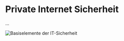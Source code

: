 # Private Internet Sicherheit

...

![Basiselemente der IT-Sicherheit](https://www.bsi.bund.de/SharedDocs/Bilder/DE/BSI/Infografiken/basiselemente-it-sicherheit.png)
